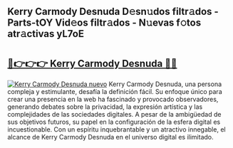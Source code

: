 ## Kerry Carmody Desnuda D𝚎sn𝚞dos filtr𝚊dos - Parts-tOY Vid𝚎os filtr𝚊dos - N𝚞evas f𝚘tos atr𝚊ctivas yL7oE

# <h2><a href="http://mb9eag.tromn.icu/?c=Kerry+Carmody+Desnuda">🔗👉👉👉 Kerry Carmody Desnuda 🔗🔗</a></h2>

[![Kerry Carmody Desnuda nuevo](https://i.imgur.com/pEAQMta.gif)](http://mb9eag.tromn.icu/?c=Kerry+Carmody+Desnuda)
Kerry Carmody Desnuda, una persona compleja y estimulante, desafía la definición fácil. Su enfoque único para crear una presencia en la web ha fascinado y provocado observadores, generando debates sobre la privacidad, la expresión artística y las complejidades de las sociedades digitales. A pesar de la ambigüedad de sus objetivos futuros, su papel en la configuración de la esfera digital es incuestionable. Con un espíritu inquebrantable y un atractivo innegable, el alcance de Kerry Carmody Desnuda en el universo digital es ilimitado.
